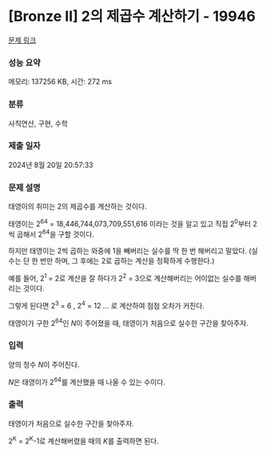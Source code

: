 # [Bronze II] 2의 제곱수 계산하기 - 19946 

[문제 링크](https://www.acmicpc.net/problem/19946) 

### 성능 요약

메모리: 137256 KB, 시간: 272 ms

### 분류

사칙연산, 구현, 수학

### 제출 일자

2024년 8월 20일 20:57:33

### 문제 설명

<p>태영이의 취미는 2의 제곱수를 계산하는 것이다.</p>

<p>태영이는 2<sup>64</sup> = 18,446,744,073,709,551,616 이라는 것을 알고 있고 직접 2<sup>0</sup>부터 2씩 곱해서 2<sup>64</sup>을 구할 것이다.</p>

<p>하지만 태영이는 2씩 곱하는 와중에 1을 빼버리는 실수를 딱 한 번 해버리고 말았다. (실수는 단 한 번만 하며, 그 후에는 2로 곱하는 계산을 정확하게 수행한다.)</p>

<p>예를 들어, 2<sup>1 </sup>= 2로 계산을 잘 하다가 2<sup>2</sup> = 3으로 계산해버리는 어이없는 실수를 해버리는 것이다.</p>

<p>그렇게 된다면 2<sup>3 </sup>= 6 , 2<sup>4</sup> = 12 ... 로 계산하여 점점 오차가 커진다.</p>

<p>태영이가 구한 2<sup>64</sup>인 <em>N</em>이 주어졌을 때, 태영이가 처음으로 실수한 구간을 찾아주자.</p>

### 입력 

 <p>양의 정수 <em>N</em>이 주어진다.</p>

<p><em>N</em>은 태영이가 2<sup>64</sup>를 계산했을 때 나올 수 있는 수이다.</p>

### 출력 

 <p>태영이가 처음으로 실수한 구간을 찾아주자.</p>

<p>2<sup>K</sup> = 2<sup>K</sup>-1로 계산해버렸을 때의 <i>K</i>를 출력하면 된다.</p>

